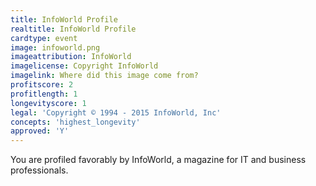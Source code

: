 ```yaml
---
title: InfoWorld Profile
realtitle: InfoWorld Profile
cardtype: event
image: infoworld.png
imageattribution: InfoWorld
imagelicense: Copyright InfoWorld
imagelink: Where did this image come from?
profitscore: 2
profitlength: 1
longevityscore: 1
legal: 'Copyright © 1994 - 2015 InfoWorld, Inc'
concepts: 'highest_longevity'
approved: 'Y'
---
```


You are profiled favorably by InfoWorld, a magazine for IT and business professionals.
